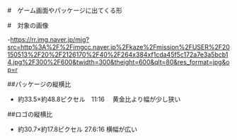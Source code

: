 #　ゲーム画面やパッケージに出てくる形

#　対象の画像

-https://rr.img.naver.jp/mig?src=http%3A%2F%2Fimgcc.naver.jp%2Fkaze%2Fmission%2FUSER%2F20150513%2F20%2F2126170%2F40%2F264x384xf1cda45f5c172a7e3a5bcb14.jpg%2F300%2F600&twidth=300&theight=600&qlt=80&res_format=jpg&op=r

##パッケージの縦横比
- 約33.5×約48.8ピクセル　11:16
　黄金比より幅が少し狭い
 
##ロゴの縦横比
- 約30.7×約17.8ピクセル  27.6:16
  横幅が広い
